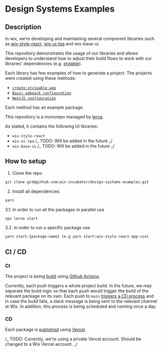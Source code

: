 # Design Systems Examples

## Description

In wix, we’re developing and maintaining several component libraries such as [wix-style-react](https://www.wix-style-react.com), [wix-ui-tpa](https://www.wix-pages.com/wix-ui-tpa) and wix-base-ui.

This repository demonstrates the usage of our libraries and allows developers to understand how to adjust their build flows to work with our libraries’ dependencies (e.g. [stylable](https://stylable.io/)).

Each library has few examples of how to generate a project. The projects were created using these methods:

- [`create-styleable-app`](https://stylable.io/docs/getting-started/install-configure/)
- [`Basic webpack configuration`](https://webpack.js.org/guides/getting-started/)
- [`NextJS configuration`](https://nextjs.org/)

Each method has an example package.

This repository is a monorepo managed by [lerna](https://github.com/lerna/lerna).

As stated, it contains the following UI libraries:

- `wix-style-react`
- `wix-ui-tpa` /_ TODO: Will be added in the future _/
- `wix-base-ui` /_ TODO: Will be added in the future _/

## How to setup

1. Clone the repo

```bash
git clone git@github.com:wix-incubator/design-systems-examples.git
```

2. Install all dependencies

```bash
yarn
```

3.1. In order to run all the packages in parallel use

```bash
npx lerna start
```

3.2. In order to run a specific package use

```bash
yarn start:{package-name} (e.g yarn start:wix-style-react-app-csa)
```

## CI / CD

### CI

The project is being [build](https://github.com/wix-incubator/design-systems-examples/blob/main/.github/workflows/build.yml) using [Github Actions](https://docs.github.com/en/actions).

Currently, each push triggers a whole project build.
In the future, we may separate the build logic so that each push would trigger the build of the relevant package on its own.
Each push to `main` [triggers](https://github.com/wix-incubator/design-systems-examples/blob/main/.github/workflows/publish.yml) [a CD process](###CD) and in case the build fails, a slack message is being sent to the relevant channel at Wix.
In addition, this process is being scheduled and running once a day.

### CD

Each package is [published](https://github.com/wix-incubator/design-systems-examples/blob/main/.github/workflows/publish.yml) using [Vercel](https://vercel.com).

/_ TODO: Currently, we're using a private Vercel account. Should be changed to a Wix Vercel account. _/
